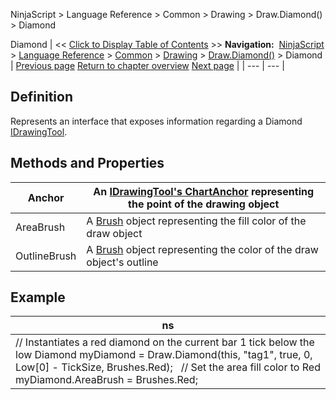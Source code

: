 ﻿
NinjaScript > Language Reference > Common > Drawing > Draw.Diamond() > Diamond

Diamond
| << [Click to Display Table of Contents](diamond.md) >> **Navigation:**     [NinjaScript](ninjascript.md) > [Language Reference](language_reference_wip.md) > [Common](common.md) > [Drawing](drawing.md) > [Draw.Diamond()](draw_diamond.md) > Diamond | [Previous page](draw_diamond.md) [Return to chapter overview](draw_diamond.md) [Next page](draw_dot.md) |
| --- | --- |
## Definition
Represents an interface that exposes information regarding a Diamond [IDrawingTool](idrawingtool.md).
 
## Methods and Properties
| Anchor | An [IDrawingTool's ChartAnchor](idrawingtool.htm#chartanchor) representing the point of the drawing object |
| --- | --- |
| AreaBrush | A [Brush](http://msdn.microsoft.com/en-us/library/system.windows.media.brush(v=vs.110).aspx) object representing the fill color of the draw object |
| OutlineBrush | A [Brush](http://msdn.microsoft.com/en-us/library/system.windows.media.brush(v=vs.110).aspx) object representing the color of the draw object's outline |

## 
## 
## Example
| ns |
| --- |
| // Instantiates a red diamond on the current bar 1 tick below the low Diamond myDiamond = Draw.Diamond(this, "tag1", true, 0, Low[0] - TickSize, Brushes.Red);   // Set the area fill color to Red myDiamond.AreaBrush = Brushes.Red; |
